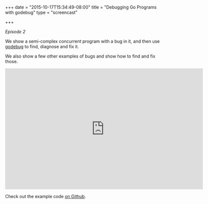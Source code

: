 +++
date = "2015-10-17T15:34:49-08:00"
title = "Debugging Go Programs with godebug"
type = "screencast"

+++

_Episode 2_

We show a semi-complex concurrent program with a bug in it, and then use [godebug](https://github.com/mailgun/godebug) to find, diagnose and fix it.

We also show a few other examples of bugs and show how to find and fix those.
<!--more-->

<iframe
  class="ytplayer"
  type="text/html"
  width="640"
  height="390"
  src="https://www.youtube.com/embed/LQi0N0nA5RA?autoplay=0&origin=https://www.goin5minutes.com"
  frameborder="0"
></iframe>

Check out the example code [on Github](https://github.com/arschles/go-in-5-minutes/tree/master/episode2).
